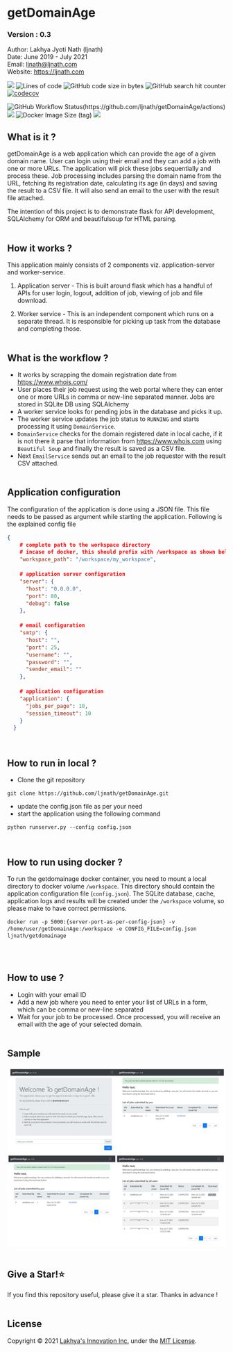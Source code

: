 # getDomainAge
### Version : 0.3

Author: Lakhya Jyoti Nath (ljnath)<br>
Date: June 2019 - July 2021<br>
Email: ljnath@ljnath.com<br>
Website: https://ljnath.com

[![](https://img.shields.io/github/license/ljnath/getdomainage)](https://github.com/ljnath/getDomainAge)
![Lines of code](https://img.shields.io/tokei/lines/github/ljnath/getDomainAge)
![GitHub code size in bytes](https://img.shields.io/github/languages/code-size/ljnath/getDomainAge)
![GitHub search hit counter](https://img.shields.io/github/search/ljnath/getDomainAge/getDomainAge)
[![codecov](https://codecov.io/gh/ljnath/getDomainAge/branch/master/graph/badge.svg?token=nwi6SmUvjF)](https://codecov.io/gh/ljnath/getDomainAge)

![GitHub Workflow Status(https://github.com/ljnath/getDomainAge/actions)](https://img.shields.io/github/workflow/status/ljnath/getDomainAge/E2E%20getDomainAge%20workflow)
[![](https://img.shields.io/docker/pulls/ljnath/getdomainage)](https://hub.docker.com/r/ljnath/getdomainage)
![Docker Image Size (tag)](https://img.shields.io/docker/image-size/ljnath/getdomainage/latest)
[![](https://images.microbadger.com/badges/version/ljnath/getdomainage.svg)](https://microbadger.com/images/ljnath/getdomainage)




## What is it ?

getDomainAge is a web application which can provide the age of a given domain name.
User can login using their email and they can add a job with one or more URLs. The application will pick these jobs sequentially and process these.
Job processing includes parsing the domain name from the URL, fetching its registration date, calculating its age (in days) and saving the result to a CSV file. It will also send an email to the user with the result file attached.

The intention of this project is to demonstrate flask for API development, SQLAlchemy for ORM and beautifulsoup for HTML parsing.
</br></br>

## How it works ?

This application mainly consists of 2 components viz. application-server and worker-service.
1. Application server - This is built around flask which has a handful of APIs for user login, logout, addition of job, viewing of job and file download.

2. Worker service - This is an independent component which runs on a separate thread. It is responsible for picking up task from the database and completing those.
</br></br>

## What is the workflow ?

- It works by scrapping the domain registration date from https://www.whois.com/
- User places their job request using the web portal where they can enter one or more URLs in comma or new-line separated manner. Jobs are stored in SQLite DB using SQLAlchemy
- A worker service looks for pending jobs in the database and picks it up.
- The worker service updates the job status to `RUNNING` and starts processing it using `DomainService`.
- `DomainService` checks for the domain registered date in local cache, if it is not there it parse that information from https://www.whois.com using `Beautiful Soup` and finally the result is saved as a CSV file.
- Next `EmailService` sends out an email to the job requestor with the result CSV attached.
</br></br>

## Application configuration
The configuration of the application is done using a JSON file. This file needs to be passed as argument while starting the application.
Following is the explained config file 
```json
{
    # complete path to the workspace directory
    # incase of docker, this should prefix with /workspace as shown below
    "workspace_path": "/workspace/my_workspace",

    # application server configuration
    "server": {
      "host": "0.0.0.0",
      "port": 80,
      "debug": false
    },

    # email configuration
    "smtp": {
      "host": "",
      "port": 25,
      "username": "",
      "password": "",
      "sender_email": ""
    },

    # application configuration
    "application": {
      "jobs_per_page": 10,
      "session_timeout": 10
    }
  }
```
</br>


## How to run in local ?

- Clone the git repository
```
git clone https://github.com/ljnath/getDomainAge.git
```
- update the config.json file as per your need
- start the application using the following command
```
python runserver.py --config config.json
```
</br>

## How to run using docker ?

To run the getdomainage docker container, you need to mount a local directory to docker volume `/workspace`.
This directory should contain the application configuration file (`config.json`).
The SQLite database, cache, application logs and results will be created under the `/workspace` volume, so please make to have correct permissions.

```docker
docker run -p 5000:{server-port-as-per-config-json} -v /home/user/getDomainAge:/workspace -e CONFIG_FILE=config.json ljnath/getdomainage
```
</br></br>

## How to use ?

- Login with your email ID
- Add a new job where you need to enter your list of URLs in a form, which can be comma or new-line separated
- Wait for your job to be processed. Once processed, you will receive an email with the age of your selected domain.
</br></br>

## Sample

<img src="demo.jpg" aligh="center"/>
<br><br>


## Give a Star!⭐️

If you find this repository useful, please give it a star.
Thanks in advance !
</br></br>

## License

Copyright © 2021 [Lakhya's Innovation Inc.](https://github.com/ljnath/) under the [MIT License](https://github.com/ljnath/getDomainAge/blob/master/LICENSE).
